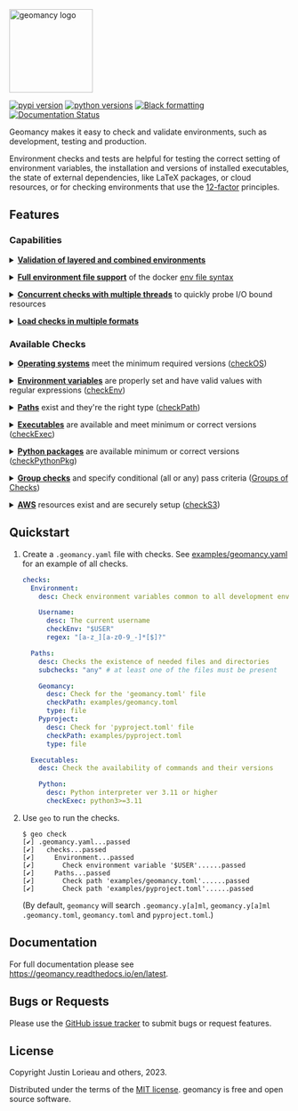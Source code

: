 <!-- start logo -->
<img src="https://raw.githubusercontent.com/jlorieau/geomancy/main/docs/_static/geomancy_logo.svg" alt="geomancy logo" height="150px"/>
<!-- end logo -->

<!-- start badges -->
[![pypi version](https://img.shields.io/pypi/v/geomancy.svg)](https://pypi.org/project/geomancy/)
[![python versions](https://img.shields.io/pypi/pyversions/geomancy.svg)](https://pypi.org/project/geomancy/)
[![Black formatting](https://img.shields.io/badge/code%20style-black-000000.svg)](https://github.com/psf/black)
[![Documentation Status](https://readthedocs.org/projects/geomancy/badge/?version=latest)](https://geomancy.readthedocs.io/en/latest/?badge=latest)
<!-- end badges -->
<!-- start intro -->
Geomancy makes it easy to check and validate environments, such as development,
testing and production.

Environment checks and tests are helpful for testing the correct setting
of environment variables, the installation and versions of installed
executables, the state of external dependencies, like LaTeX packages, or cloud
resources, or for checking environments that use the
[12-factor](http://12factor.net/) principles.
<!-- end intro -->

## Features

<!-- start features -->

### Capabilities

<p>
<details>
<summary>
<strong><u>Validation of layered and combined environments</u></strong>
</summary>

Layered environments could include a _common_ or _base_ environment, with
additional checks for settings of _test_, _development_ and _production_
environments.

In the following checks file, the existence of environment file and secrets
file can be checked based on the ``$ENV`` environment variable. (See the
[docker environment variable parameter expansion rules](https://docs.docker.com/compose/environment-variables/env-file/#parameter-expansion))

```yaml
checks:
  Environment:
    desc: Check environment variables in different deployments

    CheckEnvFile:
      desc: Check the existence of the environment file
      checkPath: "deployments/${ENV}/.env"

    CheckSecretsFile:
      desc: Check the existence of the secrets file
      checkPath: "deployments/${ENV}/.secrets"
```

This check file can be used to check multiple environments:

```shell
# check "dev" environment
$ geo -e deployments/base/.env -e deployments/dev/.env checks.yaml
...
# check "test" environment
$ geo -e deployments/base/.env -e deployments/test/.env checks.yaml
...
```
In this case, ``deployments/dev/.env`` is an
[environment file](https://docs.docker.com/compose/environment-variables/env-file/)
that sets ``ENV=dev``, ``deployments/test/.env`` is an
[environment file](https://docs.docker.com/compose/environment-variables/env-file/)
that sets ``ENV=test``.
</details>
</p>

<p>
<details>
<summary>
<strong><u>Full environment file support</u></strong> of the docker
<a href="https://docs.docker.com/compose/environment-variables/env-file/">env file syntax</a>
</summary>

Environment files are loaded using the ``-e/--env`` option,
which can be layered for different environments.

```shell
# Run checks for 'dev' environment
$ geo -e deployments/base/.env -e deployments/dev/.env check
...
# Run checks for 'test' environment
$ geo -e base.env -e test.env run -- echo "Test environment"
```
</details>
</p>

<p>
<details>
<summary>
<strong><u>Concurrent checks with multiple threads</u></strong> to quickly probe
I/O bound resources
</summary>

The following example concurrently checks that the 3 AWS S3 buckets are
accessible using the
[current credentials](https://docs.aws.amazon.com/cli/latest/userguide/cli-configure-files.html)
and are secured.

This example is in yaml format, and checks can be formatted in toml format
as well.

```yaml
AWS:
  TemplateS3:
    checkS3: myproject-cfn-templates
  StaticS3:
    checkS3: myproject-static
  MediaS3:
    checkS3: myproject-media

```
</details>
</p>

<p>
<details>
<summary>
<strong><u>Load checks in multiple formats</u></strong>
</summary>

Including [yaml](https://yaml.org) (e.g. ``.geomancy.yaml``)

```yaml
checks:
  Environment:
    desc: Check environment variables common to all development environments

    Path:
      decs: Paths to search for executables
      checkEnv: $PATH
```

or [toml](https://toml.io/en/) (e.g. ``.geomancy.toml``)

```toml
[checks.Environment]
desc = "Check environment variables common to all development environments"

    [checks.Environment.Path]
    desc = "Paths to search for executables"
    checkEnv = "$PATH"
```

or [pyproject.toml](https://peps.python.org/pep-0621/)

```toml
[tool.geomancy.checks.Environment]
desc = "Check environment variables common to all development environments"

    [tool.geomancy.checks.Environment.Path]
    desc = "Paths to search for executables"
    checkEnv = "$PATH"
```

</details>
</p>

### Available Checks

<p>
<details>
<summary><strong><u>Operating systems</u></strong> meet the minimum required
  versions
  (<a href="https://geomancy.readthedocs.io/en/latest/usage/format.html#checkplatform">checkOS</a>)
</summary>

The following shows an example in yaml format. Checks can be formatted in
toml format as well.

```yaml
OperatingSystem:
  desc: Check the minimum operating system versions
  subchecks: any

  checkMacOS:
    desc: MacOS 10.9 or later (released 2013)
    checkOS: "macOS >= 10.9"
  checkLinuxOS:
    desc: Linux 4.0 or later (released 2015)
    checkOS: "Linux >= 3.0"
  checkWindows:
    desc: Windows 10 or later (released 2015)
    checkOS: "Windows >= 10"
```
</details>
</p>

<p>
<details>
<summary><strong><u>Environment variables</u></strong> are properly set and
  have valid values with regular expressions
  (<a href="https://geomancy.readthedocs.io/en/latest/usage/format.html#checkenv">checkEnv</a>)
</summary>

The following shows an example in yaml format. Checks can be formatted in
toml format as well.

```yaml
Username:
  desc: The current username
  checkEnv: "$USER"
  regex: "[a-z_][a-z0-9_-]*[$]?"
```
</details>
</p>

<p>
<details>
<summary><strong><u>Paths</u></strong> exist and they're the right type
  (<a href="https://geomancy.readthedocs.io/en/latest/usage/format.html#checkpath">checkPath</a>)
</summary>

The following shows an example in yaml format. Checks can be formatted in
toml format as well.

```yaml
PyprojectToml:
  desc: A project's pyprojectfile
  checkPath: ./pyproject.toml
  type: file
```
</details>
</p>

<p>
<details>
<summary><strong><u>Executables</u></strong> are available and meet minimum
  or correct versions
  (<a href="https://geomancy.readthedocs.io/en/latest/usage/format.html#checkexec">checkExec</a>)
</summary>

The following shows an example in yaml format. Checks can be formatted in
toml format as well.

```yaml
Python:
  desc: Python interpreter (version 3.11 or higher)
  checkExec: "python3>=3.11"
```
</details>
</p>

<p>
<details>
<summary><strong><u>Python packages</u></strong> are available minimum or
  correct versions
  (<a href="https://geomancy.readthedocs.io/en/latest/usage/format.html#checkpythonpkg">checkPythonPkg</a>)
</summary>

The following shows an example in yaml format. Checks can be formatted in
toml format as well.

```yaml
PythonPackages:
  geomancy:
    desc: Geomancy python package
    checkPythonPkg: "geomancy>=0.1"
```
</details>
</p>

<p>
<details>
<summary><strong><u>Group checks</u></strong> and specify
  conditional (all or any) pass criteria
  (<a href="https://geomancy.readthedocs.io/en/latest/usage/format.html#check-groups">Groups of Checks</a>)
</summary>

The following shows an example with the ``checks`` group containing 2 groups,
``OperatingSystem``, ``Environment``.

The ``OperatingSystem`` group contains 3 checks: ``checkMacOS``,
``checkLinuxOS``, ``checkWindows``, and the ``OperatingSystem`` group check
passes if any of these 3 checks pass (``subchecks: any``)

The ``Environment`` group contains 1 check, ``Path``, and 1 group, ``Username``,
which itself contains 2 checks: ``UnixUsername`` and ``WindowsUsername``.

This example is in yaml format, and checks can be formatted in toml format
as well.

```yaml
checks:
  OperatingSystem:
    desc: Check the minimum operating system versions
    subchecks: any

    checkMacOS:
      desc: MacOS 10.9 or later (released 2013)
      checkOS: "macOS >= 10.9"
    checkLinuxOS:
      desc: Linux 4.0 or later (released 2015)
      checkOS: "Linux >= 3.0"
    checkWindows:
      desc: Windows 10 or later (released 2015)
      checkOS: "Windows >= 10"

  Environment:
    desc: Check environment variables common to all development environments

    Path:
      decs: Paths to search for executables
      checkEnv: $PATH
    Username:
      subchecks: any

      UnixUsername:  # Username on linux and macOS
        desc: The current username
        checkEnv: $USER
        regex: "[a-z_][a-z0-9_-]*[$]?"
      WindowsUsername:  # Username on Windows
        desc: The current username
        checkEnv: $USERNAME
        regex: "[a-z_][a-z0-9_-]*[$]?"

```
</details>
</p>

<p>
<details>
<summary><strong><u>AWS</u></strong> resources exist and are securely setup
  (<a href="https://geomancy.readthedocs.io/en/latest/usage/format.html#checkawss3">checkS3</a>)
</summary>

The following shows an example in yaml format. Checks can be formatted in
toml format as well.

```yaml
AWS:
  TemplatesS3Bucket:
    desc: The bucket for cloudformation templates
    checkS3: "myproject-cfn-templates"
```
</details>
</p>

<!-- end features -->

## Quickstart
<!-- start quickstart -->
1. Create a ``.geomancy.yaml`` file with checks. See
   [examples/geomancy.yaml](https://github.com/jlorieau/geomancy/blob/main/examples/geomancy.yaml)
   for an example of all checks.

    ```yaml
    checks:
      Environment:
        desc: Check environment variables common to all development environments

        Username:
          desc: The current username
          checkEnv: "$USER"
          regex: "[a-z_][a-z0-9_-]*[$]?"

      Paths:
        desc: Checks the existence of needed files and directories
        subchecks: "any" # at least one of the files must be present

        Geomancy:
          desc: Check for the 'geomancy.toml' file
          checkPath: examples/geomancy.toml
          type: file
        Pyproject:
          desc: Check for 'pyproject.toml' file
          checkPath: examples/pyproject.toml
          type: file

      Executables:
        desc: Check the availability of commands and their versions

        Python:
          desc: Python interpreter ver 3.11 or higher
          checkExec: python3>=3.11
    ```

2. Use ``geo`` to run the checks.

    ```shell
    $ geo check
    [✔] .geomancy.yaml...passed
    [✔]   checks...passed
    [✔]     Environment...passed
    [✔]       Check environment variable '$USER'......passed
    [✔]     Paths...passed
    [✔]       Check path 'examples/geomancy.toml'......passed
    [✔]       Check path 'examples/pyproject.toml'......passed
    ```

    (By default, ``geomancy`` will search ``.geomancy.y[a]ml``, ``geomancy.y[a]ml``
    ``.geomancy.toml``, ``geomancy.toml`` and ``pyproject.toml``.)
<!-- end quickstart -->


## Documentation

For full documentation please see https://geomancy.readthedocs.io/en/latest.


## Bugs or Requests
Please use the [GitHub issue tracker](https://github.com/jlorieau/geomancy/issues)
to submit bugs or request features.

## License

Copyright Justin Lorieau and others, 2023.

Distributed under the terms of the [MIT license](LICENSE).
geomancy is free and open source software.
